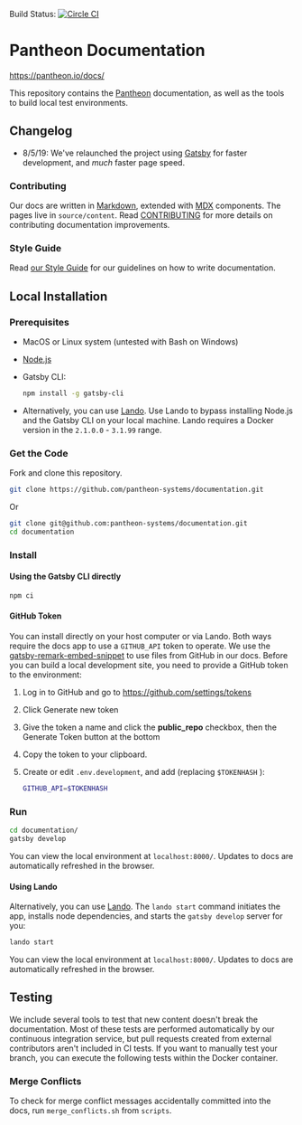 Build Status: [![Circle CI](https://circleci.com/gh/pantheon-systems/documentation.svg?style=svg)](https://circleci.com/gh/pantheon-systems/documentation)


Pantheon Documentation
======================

https://pantheon.io/docs/

This repository contains the [Pantheon](https://pantheon.io) documentation, as well as the tools to build local test environments.

## Changelog

 - 8/5/19: We've relaunched the project using [Gatsby](https://www.gatsbyjs.org) for faster development, and _much_ faster page speed.

### Contributing
Our docs are written in [Markdown](https://daringfireball.net/projects/markdown/), extended with [MDX](https://github.com/mdx-js/mdx) components. The pages live in `source/content`. Read [CONTRIBUTING](<CONTRIBUTING.md>) for more details on contributing documentation improvements.

### Style Guide
Read [our Style Guide](https://pantheon.io/docs/style-guide) for our guidelines on how to write documentation.

## Local Installation

### Prerequisites
  - MacOS or Linux system (untested with Bash on Windows)
  - [Node.js](https://nodejs.org/en/)
  - Gatsby CLI:

    ```bash
    npm install -g gatsby-cli
    ```

  - Alternatively, you can use [Lando](https://docs.lando.dev). Use Lando to bypass installing Node.js and the Gatsby CLI on your local machine. Lando requires a Docker version in the `2.1.0.0` - `3.1.99` range. 

### Get the Code

Fork and clone this repository.

```bash
git clone https://github.com/pantheon-systems/documentation.git
```

Or

```bash
git clone git@github.com:pantheon-systems/documentation.git
cd documentation
```

### Install

#### Using the Gatsby CLI directly

```bash
npm ci
```

#### GitHub Token
You can install directly on your host computer or via Lando. Both ways require the docs app to use a `GITHUB_API` token to operate.
We use the [gatsby-remark-embed-snippet](https://github.com/gatsbyjs/gatsby/tree/master/packages/gatsby-remark-embed-snippet) to use files from GitHub in our docs. Before you can build a local development site, you need to provide a GitHub token to the environment:

1. Log in to GitHub and go to <https://github.com/settings/tokens>
1. Click Generate new token
1. Give the token a name and click the **public_repo** checkbox, then the Generate Token button at the bottom
1. Copy the token to your clipboard.
1. Create or edit `.env.development`, and add (replacing `$TOKENHASH` ):

    ```bash
    GITHUB_API=$TOKENHASH
    ```

### Run

```bash
cd documentation/
gatsby develop
```
You can view the local environment at `localhost:8000/`. Updates to docs are automatically refreshed in the browser.


#### Using Lando

Alternatively, you can use [Lando](https://gist.github.com/tormi/a8b8fc39f9481373b24dc94cb8d2ee31). The `lando start` command initiates the app, installs node dependencies, and starts the `gatsby develop` server for you:

```bash
lando start
```

You can view the local environment at `localhost:8000/`. Updates to docs are automatically refreshed in the browser.


## Testing

We include several tools to test that new content doesn't break the documentation. Most of these tests are performed automatically by our continuous integration service, but pull requests created from external contributors aren't included in CI tests. If you want to manually test your branch, you can execute the following tests within the Docker container.

### Merge Conflicts

To check for merge conflict messages accidentally committed into the docs, run `merge_conflicts.sh` from `scripts`.


